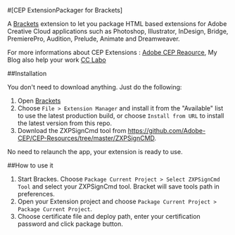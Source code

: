 #[CEP ExtensionPackager for Brackets]

A [Brackets](http://brackets.io/) extension to let you package HTML based extensions for Adobe Creative Cloud applications such as Photoshop, Illustrator, InDesign, Bridge, PremierePro, Audition, Prelude, Animate and Dreamweaver.

For more informations about CEP Extensions :
[Adobe CEP Reaource](https://github.com/Adobe-CEP), 
My Blog also help your work [CC Labo](https://ten5963.wordpress.com/)



##Installation

You don't need to download anything. Just do the following:

1. Open [Brackets](http://brackets.io/)
2. Choose `File > Extension Manager` and install it from the "Available" list to use the latest production build, or choose `Install from URL` to install the latest version from this repo.
3. Download the ZXPSignCmd tool from https://github.com/Adobe-CEP/CEP-Resources/tree/master/ZXPSignCMD.

No need to relaunch the app, your extension is ready to use.



##How to use it

1. Start Brackes. Choose `Package Current Project > Select ZXPSignCmd Tool` and select your ZXPSignCmd tool. Bracket will save tools path in preferences.
2. Open your Extension project and choose `Package Current Project > Package Current Project`.
3. Choose certificate file and deploy path, enter your certification password and click package button.
